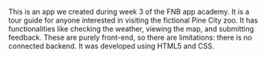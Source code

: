 This is an app we created during week 3 of the FNB app academy. It is a tour guide for anyone interested in visiting the fictional Pine City zoo. It has functionalities like checking the weather, viewing the map, and submitting feedback. These are purely front-end, so there are limitations: there is no connected backend. It was developed using HTML5 and CSS.
